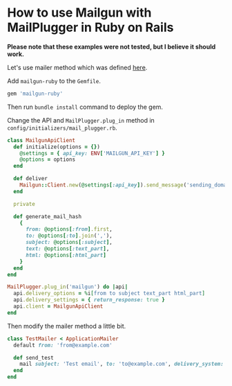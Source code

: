 # How to use Mailgun with MailPlugger in Ruby on Rails

**Please note that these examples were not tested, but I believe it should work.**

Let's use mailer method which was defined [here](https://github.com/norbertszivos/mail_plugger/blob/main/docs/usage_in_ruby_on_rails.md).

Add `mailgun-ruby` to the `Gemfile`.

```ruby
gem 'mailgun-ruby'
```

Then run `bundle install` command to deploy the gem.

Change the API and `MailPlugger.plug_in` method in `config/initializers/mail_plugger.rb`.

```ruby
class MailgunApiClient
  def initialize(options = {})
    @settings = { api_key: ENV['MAILGUN_API_KEY'] }
    @options = options
  end

  def deliver
    Mailgun::Client.new(@settings[:api_key]).send_message('sending_domain.com', generate_mail_hash)
  end

  private

  def generate_mail_hash
    {
      from: @options[:from].first,
      to: @options[:to].join(','),
      subject: @options[:subject],
      text: @options[:text_part],
      html: @options[:html_part]
    }
  end
end

MailPlugger.plug_in('mailgun') do |api|
  api.delivery_options = %i[from to subject text_part html_part]
  api.delivery_settings = { return_response: true }
  api.client = MailgunApiClient
end
```

Then modify the mailer method a little bit.

```ruby
class TestMailer < ApplicationMailer
  default from: 'from@example.com'

  def send_test
    mail subject: 'Test email', to: 'to@example.com', delivery_system: 'mailgun'
  end
end
```
